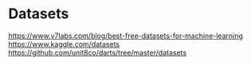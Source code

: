 Datasets
========

https://www.v7labs.com/blog/best-free-datasets-for-machine-learning
https://www.kaggle.com/datasets
https://github.com/unit8co/darts/tree/master/datasets